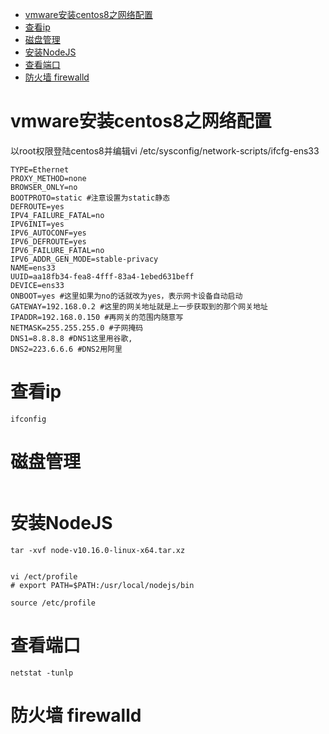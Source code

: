 <!-- TOC -->

- [vmware安装centos8之网络配置](#vmware安装centos8之网络配置)
- [查看ip](#查看ip)
- [磁盘管理](#磁盘管理)
- [安装NodeJS](#安装nodejs)
- [查看端口](#查看端口)
- [防火墙 firewalld](#防火墙-firewalld)

<!-- /TOC -->

# vmware安装centos8之网络配置

以root权限登陆centos8并编辑vi /etc/sysconfig/network-scripts/ifcfg-ens33

```
TYPE=Ethernet
PROXY_METHOD=none
BROWSER_ONLY=no
BOOTPROTO=static #注意设置为static静态
DEFROUTE=yes
IPV4_FAILURE_FATAL=no
IPV6INIT=yes
IPV6_AUTOCONF=yes
IPV6_DEFROUTE=yes
IPV6_FAILURE_FATAL=no
IPV6_ADDR_GEN_MODE=stable-privacy
NAME=ens33
UUID=aa18fb34-fea8-4fff-83a4-1ebed631beff
DEVICE=ens33
ONBOOT=yes #这里如果为no的话就改为yes，表示网卡设备自动启动
GATEWAY=192.168.0.2 #这里的网关地址就是上一步获取到的那个网关地址
IPADDR=192.168.0.150 #再网关的范围内随意写
NETMASK=255.255.255.0 #子网掩码
DNS1=8.8.8.8 #DNS1这里用谷歌,
DNS2=223.6.6.6 #DNS2用阿里
```

# 查看ip

```
ifconfig
```

# 磁盘管理

```

```

# 安装NodeJS

```
tar -xvf node-v10.16.0-linux-x64.tar.xz


vi /ect/profile
# export PATH=$PATH:/usr/local/nodejs/bin

source /etc/profile
```

# 查看端口

```
netstat -tunlp
```

# 防火墙 firewalld